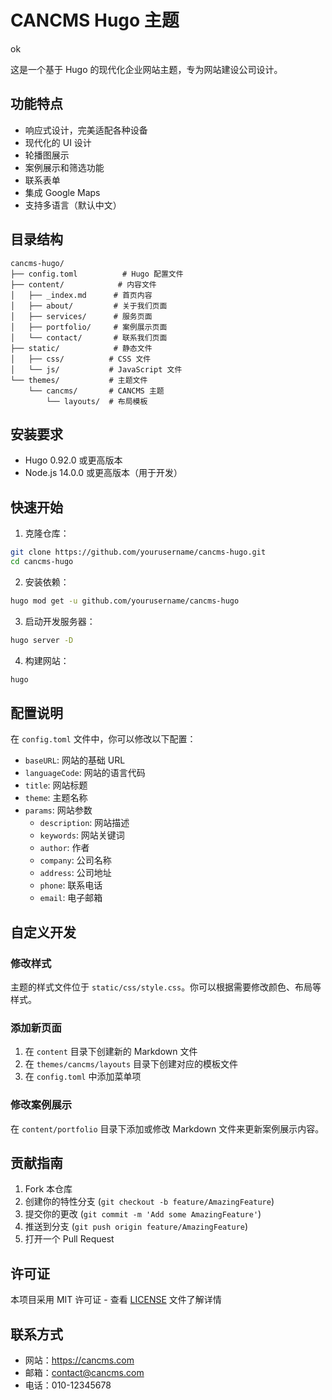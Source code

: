 # CANCMS Hugo 主题 
ok

这是一个基于 Hugo 的现代化企业网站主题，专为网站建设公司设计。

## 功能特点

- 响应式设计，完美适配各种设备
- 现代化的 UI 设计
- 轮播图展示
- 案例展示和筛选功能
- 联系表单
- 集成 Google Maps
- 支持多语言（默认中文）

## 目录结构

```
cancms-hugo/
├── config.toml          # Hugo 配置文件
├── content/            # 内容文件
│   ├── _index.md      # 首页内容
│   ├── about/         # 关于我们页面
│   ├── services/      # 服务页面
│   ├── portfolio/     # 案例展示页面
│   └── contact/       # 联系我们页面
├── static/            # 静态文件
│   ├── css/          # CSS 文件
│   └── js/           # JavaScript 文件
└── themes/           # 主题文件
    └── cancms/       # CANCMS 主题
        └── layouts/  # 布局模板
```

## 安装要求

- Hugo 0.92.0 或更高版本
- Node.js 14.0.0 或更高版本（用于开发）

## 快速开始

1. 克隆仓库：

```bash
git clone https://github.com/yourusername/cancms-hugo.git
cd cancms-hugo
```

2. 安装依赖：

```bash
hugo mod get -u github.com/yourusername/cancms-hugo
```

3. 启动开发服务器：

```bash
hugo server -D
```

4. 构建网站：

```bash
hugo
```

## 配置说明

在 `config.toml` 文件中，你可以修改以下配置：

- `baseURL`: 网站的基础 URL
- `languageCode`: 网站的语言代码
- `title`: 网站标题
- `theme`: 主题名称
- `params`: 网站参数
  - `description`: 网站描述
  - `keywords`: 网站关键词
  - `author`: 作者
  - `company`: 公司名称
  - `address`: 公司地址
  - `phone`: 联系电话
  - `email`: 电子邮箱

## 自定义开发

### 修改样式

主题的样式文件位于 `static/css/style.css`。你可以根据需要修改颜色、布局等样式。

### 添加新页面

1. 在 `content` 目录下创建新的 Markdown 文件
2. 在 `themes/cancms/layouts` 目录下创建对应的模板文件
3. 在 `config.toml` 中添加菜单项

### 修改案例展示

在 `content/portfolio` 目录下添加或修改 Markdown 文件来更新案例展示内容。

## 贡献指南

1. Fork 本仓库
2. 创建你的特性分支 (`git checkout -b feature/AmazingFeature`)
3. 提交你的更改 (`git commit -m 'Add some AmazingFeature'`)
4. 推送到分支 (`git push origin feature/AmazingFeature`)
5. 打开一个 Pull Request

## 许可证

本项目采用 MIT 许可证 - 查看 [LICENSE](LICENSE) 文件了解详情

## 联系方式

- 网站：https://cancms.com
- 邮箱：contact@cancms.com
- 电话：010-12345678 
